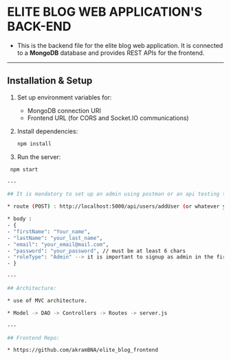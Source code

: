 # ELITE BLOG WEB APPLICATION'S BACK-END

* This is the backend file for the elite blog web application. It is connected to a **MongoDB** database and provides REST APIs for the frontend.

---

## Installation & Setup

1. Set up environment variables for:
   - MongoDB connection URI
   - Frontend URL (for CORS and Socket.IO communications)
   
2. Install dependencies:
   ```bash
   npm install

3. Run the server:
  ```bash
   npm start

---

## It is mandatory to set up an admin using postman or an api testing tool:

* route (POST) : http://localhost:5000/api/users/addUser (or whatever your port is).

* body : 
- {
  - "firstName": "Your_name",
  - "lastName": "your_last_name",
  - "email": "your_email@mail.com",
  - "password": "your_password", // must be at least 6 chars
  - "roleType": "Admin" --> it is important to signup as admin in the first place to be able to access full features of the app and changes other users roles.
- }

---

## Architecture:

* use of MVC architecture.

* Model -> DAO -> Controllers -> Routes -> server.js

---

## Frontend Repo:

* https://github.com/akramBNA/elite_blog_frontend